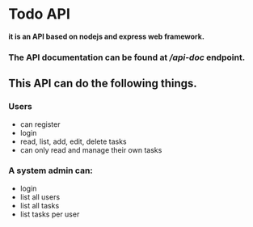 # Todo API
**it is an API based on nodejs and express web framework.**

### The API documentation can be found at */api-doc* endpoint. 

## This API can do the following things.
### Users
- can register
- login
- read, list, add, edit, delete tasks
- can only read and manage their own tasks

### A system admin can:
- login
- list all users
- list all tasks
- list tasks per user


